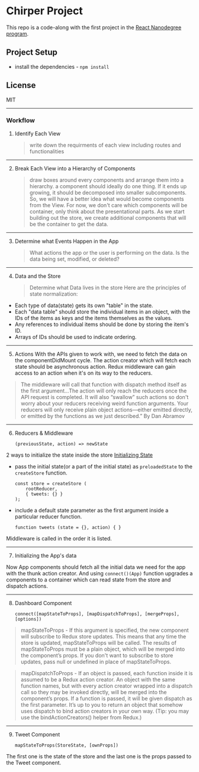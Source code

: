 # Chirper Project

This repo is a code-along with the first project in the [React Nanodegree program](https://www.udacity.com/course/react-nanodegree--nd019).

## Project Setup

-   install the dependencies - `npm install`

## License

MIT

---

### Workflow

1. Identify Each View

    > write down the requirments of each view including routes and functionalities

---

2. Break Each View into a Hierarchy of Components

    > draw boxes around every components and arrange them into a hierarchy.
    > a component should ideally do one thing. If it ends up growing, it should be decomposed into smaller subcomponents. So, we will have a better idea what would become components from the View. For now, we don't care which components will be container, only think about the presentational parts. As we start building out the store, we create additional components that will be the container to get the data.

---

3. Determine what Events Happen in the App

    > What actions the app or the user is performing on the data. Is the data being set, modified, or deleted?

---

4. Data and the Store

    > Determine what Data lives in the store
    > Here are the principles of state normalization:

-   Each type of data(state) gets its own "table" in the state.
-   Each "data table" should store the individual items in an object, with the IDs of the items as keys and the items themselves as the values.
-   Any references to individual items should be done by storing the item's ID.
-   Arrays of IDs should be used to indicate ordering.

---

5. Actions
   With the APIs given to work with, we need to fetch the data on the componentDidMount cycle.
   The action creator which will fetch each state should be asynchronous action.
   Redux middleware can gain access to an action when it's on its way to the reducers.

> The middleware will call that function with dispatch method itself as the first argument...The action will only reach the reducers once the API request is completed. It will also “swallow” such actions so don't worry about your reducers receiving weird function arguments. Your reducers will only receive plain object actions—either emitted directly, or emitted by the functions as we just described.” By Dan Abramov

---

6.  Reducers & Middleware

        (previousState, action) => newState

2 ways to initialize the state inside the store
[Initializing State](https://redux.js.org/recipes/structuring-reducers/initializing-state)

-   pass the initial state(or a part of the initial state) as `preloadedState` to the `createStore` function.


        const store = createStore (
            rootReducer,
            { tweets: {} }
        );

-   include a default state parameter as the first argument inside a particular reducer function.


        function tweets (state = {}, action) { }

Middleware is called in the order it is listed.

---

7. Initializing the App's data

Now App components should fetch all the initial data we need for the app with the thunk action creator.
And using `connect()(App)` function upgrades a components to a container which can read state from the store and dispatch actions.

---

8.  Dashboard Component

        connect([mapStateToProps], [mapDispatchToProps], [mergeProps], [options])

> mapStateToProps - If this argument is specified, the new component will subscribe to Redux store updates. This means that any time the store is updated, mapStateToProps will be called. The results of mapStateToProps must be a plain object, which will be merged into the component’s props. If you don't want to subscribe to store updates, pass null or undefined in place of mapStateToProps.

> mapDispatchToProps - If an object is passed, each function inside it is assumed to be a Redux action creator. An object with the same function names, but with every action creator wrapped into a dispatch call so they may be invoked directly, will be merged into the component’s props. If a function is passed, it will be given dispatch as the first parameter. It’s up to you to return an object that somehow uses dispatch to bind action creators in your own way. (Tip: you may use the bindActionCreators() helper from Redux.)

---

9.  Tweet Component

        mapStateToProps(StoreState, [ownProps])

The first one is the state of the store and the last one is the props passed to the Tweet component.

